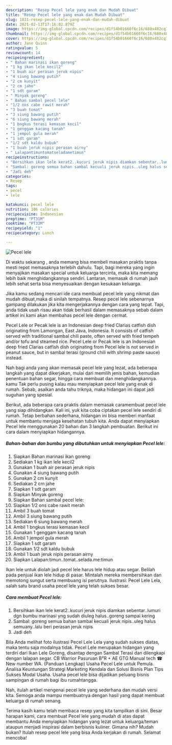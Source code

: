 ```yaml
---
description: "Resep Pecel lele yang enak dan Mudah Dibuat"
title: "Resep Pecel lele yang enak dan Mudah Dibuat"
slug: 1031-resep-pecel-lele-yang-enak-dan-mudah-dibuat
date: 2021-02-13T17:16:02.879Z
image: https://img-global.cpcdn.com/recipes/d1f54b01660f6c16/680x482cq70/pecel-lele-foto-resep-utama.jpg
thumbnail: https://img-global.cpcdn.com/recipes/d1f54b01660f6c16/680x482cq70/pecel-lele-foto-resep-utama.jpg
cover: https://img-global.cpcdn.com/recipes/d1f54b01660f6c16/680x482cq70/pecel-lele-foto-resep-utama.jpg
author: Jane Quinn
ratingvalue: 5
reviewcount: 14
recipeingredient:
- " Bahan marinasi ikan goreng"
- "1 kg ikan lele kecil2"
- "1 buah air perasan jeruk nipis"
- "4 siung bawang putih"
- "2 cm kunyit"
- "2 cm jahe"
- "1 sdt garam"
- " Minyak goreng"
- " Bahan sambal pecel lele"
- "1/2 ons cabe rawit merah"
- "3 buah tomat"
- "3 siung bawang putih"
- "6 siung bawang merah"
- "1 bngkus terasi kemasan kecil"
- "1 genggam kacang tanah"
- "1 jempol gula merah"
- "1 sdt garam"
- "1/2 sdt kaldu bubuk"
- "1 buah jeruk nipis perasan airny"
- " Lalapantimuntomatseladametimun"
recipeinstructions:
- "Bersihkan ikan lele kerat2..kucuri jeruk nipis diamkan sebentar..lumuri dgn bumbu marinasi yng sudah diuleg halus..goreng sampai kering"
- "Sambal: goreng semua bahan sambal kecuali jeruk nipis..uleg halus semuany..lalu beri perasan jeruk nipis"
- "Jadi deh"
categories:
- Resep
tags:
- pecel
- lele

katakunci: pecel lele 
nutrition: 106 calories
recipecuisine: Indonesian
preptime: "PT31M"
cooktime: "PT33M"
recipeyield: "1"
recipecategory: Lunch

---
```



![Pecel lele](https://img-global.cpcdn.com/recipes/d1f54b01660f6c16/680x482cq70/pecel-lele-foto-resep-utama.jpg)

Di waktu  sekarang , anda memang bisa membeli masakan praktis tanpa mesti repot memasaknya terlebih dahulu. Tapi, bagi mereka yang ingin menyajikan masakan special untuk keluarga tercinta, maka kita memang lebih baik menghidangkannya sendiri. Lantaran, memasak di rumah jauh lebih sehat serta bisa menyesuaikan dengan kesukaan keluarga.

Jika kamu sedang mencari ide cara membuat pecel lele yang nikmat dan mudah dibuat,maka di sinilah tempatnya. Resep pecel lele  sebenarnya gampang dilakukan jika kita mengerjakannya dengan cara yang tepat. Tapi, anda tidak usah risau akan tidak berhasil dalam memasaknya 
sebab dalam artikel ini kami akan membahas pecel lele dengan cermat.  

Pecel Lele or Pecak lele is an Indonesian deep fried Clarias catfish dish originating from Lamongan, East Java, Indonesia. It consists of catfish served with traditional sambal chili paste, often served with fried tempeh and/or tofu and steamed rice. Pecel Lele or Pecak lele is an Indonesian deep fried Clarias catfish dish originating from Pecel lele is not served in peanut sauce, but in sambal terasi (ground chili with shrimp paste sauce) instead.

Nah bagi anda yang akan memasak pecel lele yang lezat, ada beberapa langkah yang dapat dikerjakan, mulai dari memilih jenis bahan, kemudian penentuan bahan segar, hingga cara membuat dan menghidangkannya. kamu Tak perlu pusing kalau mau menyiapkan pecel lele yang enak di rumah. Sebab, asalkan anda  tahu triknya, maka hidangan ini dapat jadi suguhan yang spesial.

Berikut, ada beberapa cara praktis  dalam memasak caramembuat pecel lele yang siap dihidangkan. Kali ini, yuk kita coba ciptakan pecel lele sendiri di rumah. Tetap berbahan sederhana, hidangan ini bisa memberi manfaat untuk membantu menjaga kesehatan tubuh kita. Anda dapat menyiapkan Pecel lele menggunakan 20 bahan dan 3 langkah pembuatan. Berikut ini cara dalam menyiapkan hidangannya.

<!--inarticleads1-->

##### Bahan-bahan dan bumbu yang dibutuhkan untuk menyiapkan Pecel lele:

1. Siapkan  Bahan marinasi ikan goreng:
1. Sediakan 1 kg ikan lele kecil2
1. Gunakan 1 buah air perasan jeruk nipis
1. Gunakan 4 siung bawang putih
1. Gunakan 2 cm kunyit
1. Sediakan 2 cm jahe
1. Siapkan 1 sdt garam
1. Siapkan  Minyak goreng
1. Siapkan  Bahan sambal pecel lele:
1. Siapkan 1/2 ons cabe rawit merah
1. Ambil 3 buah tomat
1. Ambil 3 siung bawang putih
1. Sediakan 6 siung bawang merah
1. Ambil 1 bngkus terasi kemasan kecil
1. Gunakan 1 genggam kacang tanah
1. Ambil 1 jempol gula merah
1. Siapkan 1 sdt garam
1. Gunakan 1/2 sdt kaldu bubuk
1. Ambil 1 buah jeruk nipis perasan airny
1. Siapkan  Lalapan:timun..tomat..selada.me:timun


Ikan lele untuk diolah jadi pecel lele harus lele hidup atau segar. Belilah pada penjual ikan lele hidup di pasar. Mintalah mereka membersihkan dan memotong sungut serta membuang isi perutnya. Ilustrasi: Pecel Lele Lela, salah satu brand usaha pecel lele yang telah sukses besar. 

<!--inarticleads2-->

##### Cara membuat Pecel lele:

1. Bersihkan ikan lele kerat2..kucuri jeruk nipis diamkan sebentar..lumuri dgn bumbu marinasi yng sudah diuleg halus..goreng sampai kering
1. Sambal: goreng semua bahan sambal kecuali jeruk nipis..uleg halus semuany..lalu beri perasan jeruk nipis
1. Jadi deh


Bila Anda melihat foto ilustrasi Pecel Lele Lela yang sudah sukses diatas, maka tentu saja modalnya tidak. Pecel Lele merupakan hidangan yang terdiri dari Ikan Lele Goreng, disantap dengan Sambal Terasi dan dilengkapi dengan lalapan segar. CB Warrior Pasuruan B²R + AE GTG Manual tech ☎ New number WA. (Panduan Lengkap) Usaha Pecel Lele untuk Pemula. Analisa Keuntungan Strategi Marketing Kendala dan Solusi Bisnis Plan Tips Sukses Modal Usaha. Usaha pecel lele bisa dijadikan peluang bisnis sampingan di rumah bagi ibu rumahtangga. 

Nah, itulah artikel mengenai  pecel lele  yang sederhana dan mudah versi kita. Semoga anda mampu membuatnya dengan hasil yang dapat membuat keluarga di rumah senang. 

Terima kasih kamu telah membaca resep yang kita tampilkan di sini. Besar harapan kami, cara membuat  Pecel lele yang mudah di atas dapat membantu Anda menyiapkan hidangan yang lezat untuk keluarga/teman ataupun menjadi inspirasi dalam berbisnis kuliner. Gimana nih? Mudah bukan? Itulah resep pecel lele yang bisa Anda kerjakan di rumah. Selamat mencoba!


